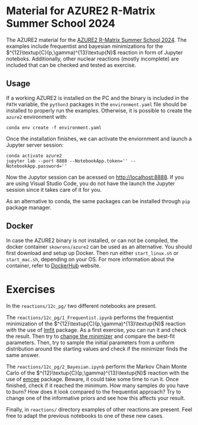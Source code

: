 # Material for AZURE2 R-Matrix Summer School 2024

The AZURE2 material for the [AZURE2 R-Matrix Summer School 2024](https://indico.ph.ed.ac.uk/event/274/). The examples include frequentist and bayesian minimizations for the $^{12}\textup{C}(p,\gamma)^{13}\textup{N}$ reaction in form of Jupyter noteboks. Additionally, other nuclear reactions (mostly incomplete) are included that can be checked and tested as exercise.

## Usage

If a working AZURE2 is installed on the PC and the binary is included in the ```PATH``` variable, the ```python3``` packages in the ```environment.yaml``` file should be installed to properly run the examples. Otherwise, it is possible to create the  ```azure2``` environment with:
```
conda env create -f environment.yaml
```
Once the installation finishes, we can activate the enviornment and launch a Jupyter server session:
```
conda activate azure2
jupyter lab --port 8888 --NotebookApp.token='' --NotebookApp.password=''
```
Now the Jupytor session can be acessed on [http://localhost:8888](http://localhost:8888). If you are using Visual Studio Code, you do not have the launch the Jupyter session since it takes care of it for you.

As an alternative to conda, the same packages can be installed through ```pip``` package manager.

## Docker

In case the AZURE2 binary is not installed, or can not be compiled, the docker container  ```skowrons/azure2``` can be used as an alternative. You should first download and setup up Docker. Then run either ```start_linux.sh``` or  ```start_mac.sh```, depending on your OS. For more information about the container, refer to [DockerHub](https://hub.docker.com/repository/docker/skowrons/azure2) website.

# Exercises

In the  ```reactions/12c_pg/``` two different notebooks are present. 

The  ```reactions/12c_pg/1_Frequentist.ipynb``` performs the frequentist minimization of the $^{12}\textup{C}(p,\gamma)^{13}\textup{N}$ reaction with the use of [lmfit](https://lmfit.github.io/lmfit-py/index.html) package. As a first exercise, you can run it and check the result. Then try to [change the minimizer](https://lmfit.github.io/lmfit-py/fitting.html) and compare the best-fit parameters. Then, try to sample the initial parameters from a uniform distribution around the starting values and check if the minimizer finds the same answer.

The  ```reactions/12c_pg/2_Bayesian.ipynb``` perform the Markov Chain Monte Carlo of the $^{12}\textup{C}(p,\gamma)^{13}\textup{N}$ reaction with the use of [emcee](https://emcee.readthedocs.io/en/stable/) package. Beware, it could take some time to run it. Once finished, check if it reached the minimum. How many samples do you have to burn? How does it look compared to the frequentist approach? Try to change one of the informative priors and see how this affects your result.

Finally, in ```reactions/``` directory examples of other reactions are present. Feel free to adapt the previous notebooks to one of these new cases.
